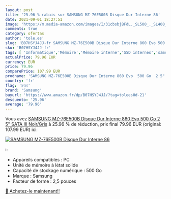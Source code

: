 ```yaml
---
layout: post
title: '25.96 % rabais sur SAMSUNG MZ-76E500B Disque Dur Interne 86'
date: 2021-09-01 18:27:51
image: 'https://m.media-amazon.com/images/I/31cbsbjBFdL._SL500_._SL400_.jpg'
comments: true
category: ofertas
author: 'tole.es'
slug: 'B07HSYJ4JJ-fr SAMSUNG MZ-76E500B Disque Dur Interne 860 Evo 500 Go 2 5"...'
sku: 'B07HSYJ4JJ-fr'
tags: [ 'Informatique','Mémoire','Mémoire interne','SSD internes','samsung', ]
actualPrice: 79.96 EUR
currency: EUR
price: 79.96
comparePrice: 107.99 EUR
prodname: 'SAMSUNG MZ-76E500B Disque Dur Interne 860 Evo  500 Go  2 5" SATA III  Noir/Gris'
country: 'fr'
flag: '🇫🇷'
brand: 'Samsung'
buyurl: 'https://www.amazon.fr/dp/B07HSYJ4JJ/?tag=tolees0d-21'
descuento: '25.96'
average: '79.96'
---
```


Vous avez [SAMSUNG MZ-76E500B Disque Dur Interne 860 Evo  500 Go  2 5" SATA III  Noir/Gris](https://www.amazon.fr/dp/B07HSYJ4JJ/?tag=tolees0d-21)  à  25.96 % de réduction, prix final  79.96 EUR (original: 107.99 EUR) ici:

[![SAMSUNG MZ-76E500B Disque Dur Interne 86](https://m.media-amazon.com/images/I/31cbsbjBFdL._SL500_._SL400_.jpg)](https://www.amazon.fr/dp/B07HSYJ4JJ/?tag=tolees0d-21)

ℹ️:

- Appareils compatibles : PC
- Unité de mémoire à létat solide
- Capacité de stockage numérique : 500 Go
- Marque : Samsung
- Facteur de forme : 2,5 pouces

[🛒 Achetez-le maintenant!!](https://www.amazon.fr/dp/B07HSYJ4JJ/?tag=tolees0d-21)
